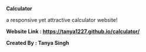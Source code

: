 **Calculator**

a responsive yet attractive calculator website!

**Website Link : https://tanya1227.github.io/calculator/**

**Created By : Tanya Singh**

